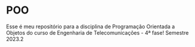 # POO

Esse é meu repositório para a disciplina de Programação Orientada a Objetos do curso de Engenharia de Telecomunicações - 4ª fase! Semestre 2023.2
